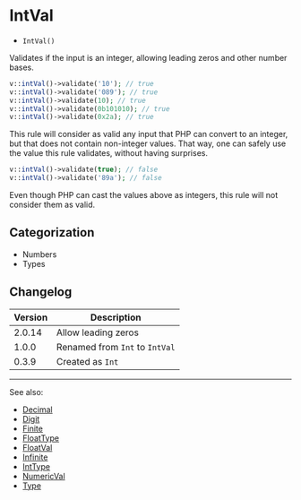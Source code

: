 # IntVal

- `IntVal()`

Validates if the input is an integer, allowing leading zeros and other number bases.

```php
v::intVal()->validate('10'); // true
v::intVal()->validate('089'); // true
v::intVal()->validate(10); // true
v::intVal()->validate(0b101010); // true
v::intVal()->validate(0x2a); // true
```

This rule will consider as valid any input that PHP can convert to an integer,
but that does not contain non-integer values. That way, one can safely use the
value this rule validates, without having surprises.

```php
v::intVal()->validate(true); // false
v::intVal()->validate('89a'); // false
```

Even though PHP can cast the values above as integers, this rule will not
consider them as valid.

## Categorization

- Numbers
- Types

## Changelog

Version  | Description
---------|-------------
  2.0.14 | Allow leading zeros
  1.0.0  | Renamed from `Int` to `IntVal`
  0.3.9  | Created as `Int`

***
See also:

- [Decimal](Decimal.md)
- [Digit](Digit.md)
- [Finite](Finite.md)
- [FloatType](FloatType.md)
- [FloatVal](FloatVal.md)
- [Infinite](Infinite.md)
- [IntType](IntType.md)
- [NumericVal](NumericVal.md)
- [Type](Type.md)
